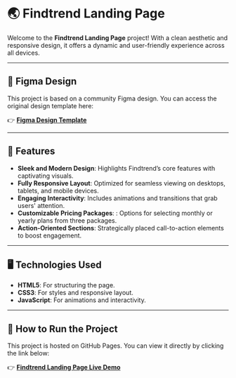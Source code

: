 # 🌏 Findtrend Landing Page

Welcome to the **Findtrend Landing Page** project! With a clean aesthetic and responsive design, it offers a dynamic and user-friendly experience across all devices.

---

## 🎨 Figma Design

This project is based on a community Figma design. You can access the original design template here:

👉 [**Figma Design Template**](https://www.figma.com/design/vWphzKYxq2scN6c5ZUl2sE/Landing-Page-Design-Using-Figma-%2B-Responsive-%2B-Auto-Layout-%7C-Figma-Tutorial-(Community)?node-id=0-1&p=f&t=ylc74I5D7upfFHQQ-0)

---

## 🌟 Features

- **Sleek and Modern Design**: Highlights Findtrend’s core features with captivating visuals.
- **Fully Responsive Layout**: Optimized for seamless viewing on desktops, tablets, and mobile devices.
- **Engaging Interactivity**: Includes animations and transitions that grab users' attention.
- **Customizable Pricing Packages**: : Options for selecting monthly or yearly plans from three packages.
- **Action-Oriented Sections**: Strategically placed call-to-action elements to boost engagement.

---

## 🖥️ Technologies Used

- **HTML5**: For structuring the page.
- **CSS3**: For styles and responsive layout.
- **JavaScript**: For animations and interactivity.

---

## 🚀 How to Run the Project

This project is hosted on GitHub Pages. You can view it directly by clicking the link below:

👉 [**Findtrend Landing Page Live Demo**](https://plntry.github.io/findtrend-landing-page/)
